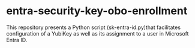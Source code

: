 # entra-security-key-obo-enrollment
This repository presents a Python script (sk-entra-id.py)that facilitates configuration of a YubiKey as well as its assignment to a user in Microsoft Entra ID.
